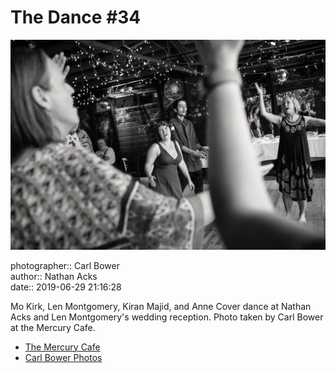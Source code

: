 # The Dance #34

![Mo Kirk, Len Montgomery, Kiran Majid, and Anne Cover dance](assets/2019-06-29-set-4-the-dance-34.webp)

photographer:: Carl Bower  
author:: Nathan Acks  
date:: 2019-06-29 21:16:28

Mo Kirk, Len Montgomery, Kiran Majid, and Anne Cover dance at Nathan Acks and Len Montgomery's wedding reception. Photo taken by Carl Bower at the Mercury Cafe.

* [The Mercury Cafe](http://mercurycafe.com)
* [Carl Bower Photos](https://carlbowerphotos.com)
